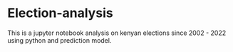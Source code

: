 # Election-analysis
This is a jupyter notebook analysis on kenyan elections since 2002 - 2022 using python and prediction model.
